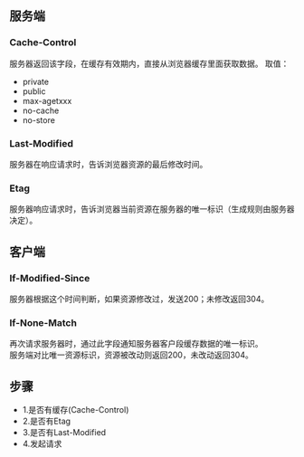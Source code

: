 ## 服务端
### Cache-Control    
服务器返回该字段，在缓存有效期内，直接从浏览器缓存里面获取数据。
取值：
  - private
  - public
  - max-agetxxx
  - no-cache
  - no-store
### Last-Modified
服务器在响应请求时，告诉浏览器资源的最后修改时间。
### Etag
服务器响应请求时，告诉浏览器当前资源在服务器的唯一标识（生成规则由服务器决定）。

## 客户端
### If-Modified-Since
服务器根据这个时间判断，如果资源修改过，发送200；未修改返回304。

### If-None-Match
再次请求服务器时，通过此字段通知服务器客户段缓存数据的唯一标识。    
服务端对比唯一资源标识，资源被改动则返回200，未改动返回304。


## 步骤
* 1.是否有缓存(Cache-Control)
* 2.是否有Etag
* 3.是否有Last-Modified
* 4.发起请求









